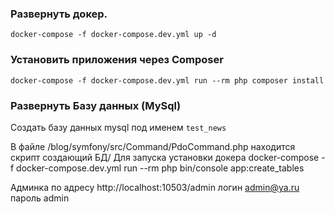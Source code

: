 ### Развернуть докер.
`docker-compose -f docker-compose.dev.yml up -d`
### Установить приложения через Composer
`docker-compose -f docker-compose.dev.yml run --rm php composer install`
### Развернуть Базу данных (MySql)
Создать базу данных mysql под именем `test_news`

В файле /blog/symfony/src/Command/PdoCommand.php
находится скрипт создающий БД/
Для запуска установки докера docker-compose -f docker-compose.dev.yml run --rm php bin/console app:create_tables

Админка по адресу http://localhost:10503/admin
логин admin@ya.ru
пароль admin





